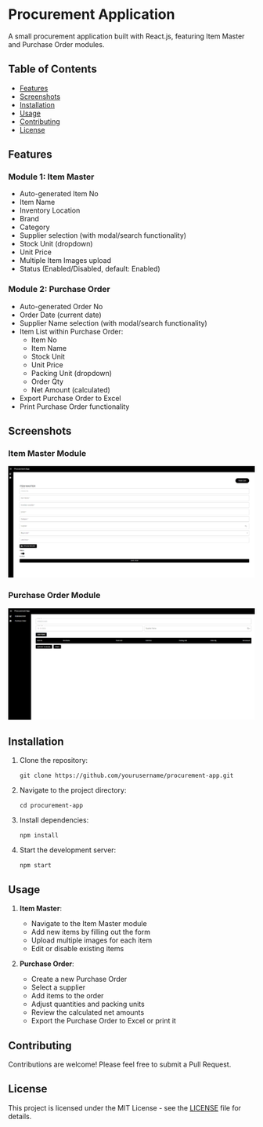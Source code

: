 # Procurement Application



A small procurement application built with React.js, featuring Item Master and Purchase Order modules.

## Table of Contents
- [Features](#features)
- [Screenshots](#screenshots)
- [Installation](#installation)
- [Usage](#usage)
- [Contributing](#contributing)
- [License](#license)

## Features

### Module 1: Item Master
- Auto-generated Item No
- Item Name
- Inventory Location
- Brand
- Category
- Supplier selection (with modal/search functionality)
- Stock Unit (dropdown)
- Unit Price
- Multiple Item Images upload
- Status (Enabled/Disabled, default: Enabled)

### Module 2: Purchase Order
- Auto-generated Order No
- Order Date (current date)
- Supplier Name selection (with modal/search functionality)
- Item List within Purchase Order:
  - Item No
  - Item Name
  - Stock Unit
  - Unit Price
  - Packing Unit (dropdown)
  - Order Qty
  - Net Amount (calculated)
- Export Purchase Order to Excel
- Print Purchase Order functionality

## Screenshots

### Item Master Module
![Item Master Module](/public/images/Itemmaster.png)

### Purchase Order Module
![Purchase Order Module](/public/images/purchase.png)

## Installation

1. Clone the repository:
   ```
   git clone https://github.com/yourusername/procurement-app.git
   ```
   
2. Navigate to the project directory:
   ```
   cd procurement-app
   ```

3. Install dependencies:
   ```
   npm install
   ```

4. Start the development server:
   ```
   npm start
   ```

## Usage

1. **Item Master**:
   - Navigate to the Item Master module
   - Add new items by filling out the form
   - Upload multiple images for each item
   - Edit or disable existing items

2. **Purchase Order**:
   - Create a new Purchase Order
   - Select a supplier
   - Add items to the order
   - Adjust quantities and packing units
   - Review the calculated net amounts
   - Export the Purchase Order to Excel or print it

## Contributing

Contributions are welcome! Please feel free to submit a Pull Request.

## License

This project is licensed under the MIT License - see the [LICENSE](LICENSE) file for details.

